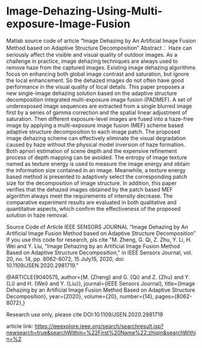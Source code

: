 # Image-Dehazing-Using-Multi-exposure-Image-Fusion
Matlab source code of article “Image Dehazing by An Artificial Image Fusion Method based on Adaptive Structure Decomposition”
Abstract：
Haze can seriously affect the visible and visual quality of outdoor images. As a challenge in practice, image dehazing techniques are always used to remove haze from the captured images. Existing image dehazing algorithms focus on enhancing both global image contrast and saturation, but ignore the local enhancement. So the dehazed images do not often have good performance in the visual quality of local details. This paper proposes a new single-image dehazing solution based on the adaptive structure decomposition integrated multi-exposure image fusion (PADMEF). A set of underexposed image sequences are extracted from a single blurred image first by a series of gamma correction and the spatial linear adjustment of saturation. Then different exposure-level images are fused into a haze-free image by applying a multi-exposure image fusion (MEF) scheme based adaptive structure decomposition to each image patch. The proposed image dehazing scheme can effectively eliminate the visual degradation caused by haze without the physical model inversion of haze formation. Both apriori estimation of scene depth and the expensive refinement process of depth mapping can be avoided. The entropy of image texture named as texture energy is used to measure the image energy and obtain the information size contained in an image. Meanwhile, a texture energy based method is presented to adaptively select the corresponding patch size for the decomposition of image structure. In addition, this paper verifies that the dehazed images obtained by the patch based MEF algorithm always meet the requirements of intensity decrease. The comparative experiment results are evaluated in both qualitative and quantitative aspects, which confirm the effectiveness of the proposed solution in haze removal.



Source Code of Article IEEE SENSORS JOURNAL “Image Dehazing by An Artificial Image Fusion Method based on Adaptive Structure Decomposition” 
If you use this code for research, pls cite "M. Zheng, G. Qi, Z. Zhu, Y. Li, H. Wei and Y. Liu, "Image Dehazing by an Artificial Image Fusion Method Based on Adaptive Structure Decomposition," in IEEE Sensors Journal, vol. 20, no. 14, pp. 8062-8072, 15 July15, 2020, doi: 10.1109/JSEN.2020.2981719."

@ARTICLE{9040575,
  author={M. {Zheng} and G. {Qi} and Z. {Zhu} and Y. {Li} and H. {Wei} and Y. {Liu}},
  journal={IEEE Sensors Journal}, 
  title={Image Dehazing by an Artificial Image Fusion Method Based on Adaptive Structure Decomposition}, 
  year={2020},
  volume={20},
  number={14},
  pages={8062-8072},}

  
Research use only, please cite DOI:10.1109/JSEN.2020.2981719


article link:
https://ieeexplore.ieee.org/search/searchresult.jsp?newsearch=true&searchWithin=%22First%20Name%22:zhiqin&searchWithin=%2
